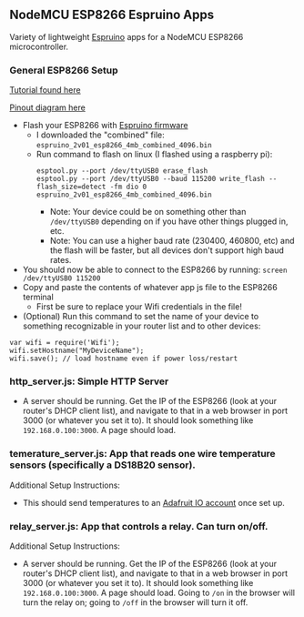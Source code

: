 ## NodeMCU ESP8266 Espruino Apps
Variety of lightweight [Espruino](https://github.com/espruino/Espruino) apps for a NodeMCU ESP8266 microcontroller.

### General ESP8266 Setup
[Tutorial found here](https://cuneyt.aliustaoglu.biz/en/programming-esp8266-using-javascript-with-espruino/)

[Pinout diagram here](https://lastminuteengineers.com/wp-content/uploads/2018/08/ESP-12E-Development-Board-ESP8266-NodeMCU-Pinout.jpg)
- Flash your ESP8266 with [Espruino firmware](https://www.espruino.com/Download)
  - I downloaded the "combined" file: `espruino_2v01_esp8266_4mb_combined_4096.bin`
  - Run command to flash on linux (I flashed using a raspberry pi):
    ```
    esptool.py --port /dev/ttyUSB0 erase_flash
    esptool.py --port /dev/ttyUSB0 --baud 115200 write_flash --flash_size=detect -fm dio 0 espruino_2v01_esp8266_4mb_combined_4096.bin
    ```
      - Note: Your device could be on something other than `/dev/ttyUSB0` depending on if you have other things plugged in, etc.
      - Note: You can use a higher baud rate (230400, 460800, etc) and the flash will be faster, but all devices don't support high baud rates.
- You should now be able to connect to the ESP8266 by running: `screen /dev/ttyUSB0 115200`
- Copy and paste the contents of whatever app js file to the ESP8266 terminal
  - First be sure to replace your Wifi credentials in the file!
- (Optional) Run this command to set the name of your device to something recognizable in your router list and to other devices:
```
var wifi = require('Wifi');
wifi.setHostname("MyDeviceName");
wifi.save(); // load hostname even if power loss/restart
```

### http_server.js: Simple HTTP Server
- A server should be running. Get the IP of the ESP8266 (look at your router's DHCP client list), and navigate to that in a web browser in port 3000 (or whatever you set it to). It should look something like `192.168.0.100:3000`. A page should load.

### temerature_server.js: App that reads one wire temperature sensors (specifically a DS18B20 sensor).
Additional Setup Instructions:
- This should send temperatures to an [Adafruit IO account](https://io.adafruit.com) once set up.

### relay_server.js: App that controls a relay. Can turn on/off.
Additional Setup Instructions:
- A server should be running. Get the IP of the ESP8266 (look at your router's DHCP client list), and navigate to that in a web browser in port 3000 (or whatever you set it to). It should look something like `192.168.0.100:3000`. A page should load. Going to `/on` in the browser will turn the relay on; going to `/off` in the browser will turn it off.